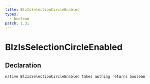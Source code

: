 ```yaml
---
title: BlzIsSelectionCircleEnabled
types:
  - boolean
patch: 1.31
---
```


# BlzIsSelectionCircleEnabled

## Declaration

```
native BlzIsSelectionCircleEnabled takes nothing returns boolean
```